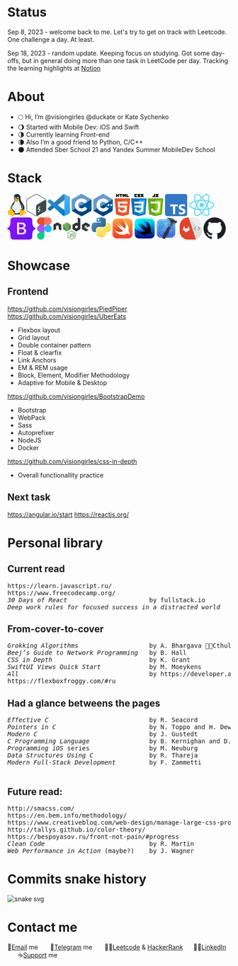 # Status
Sep 8, 2023 - welcome back to me. Let's try to get on track with Leetcode. One challenge a day. At least.

Sep 18, 2023 - random update. Keeping focus on studying. Got some day-offs, but in general doing more than one task in LeetCode per day. Tracking the learning highlights at <a href ="https://www.notion.so/JavaScript-Learning-Path-effd2b0e48bd4c3794390124098c217d">Notion</a>

# About

- 🌕 Hi, I’m @visiongirles @duckate or Kate Sychenko
- 🌖 Started with Mobile Dev: iOS and Swift
- 🌗 Currently learning Front-end
- 🌘 Also I’m a good friend to Python, C/C++
- 🌑 Attended Sber School 21 and Yandex Summer MobileDev School

# Stack
<img title="linux" alt="linux" height="50px" src="logo/linux-logo.png" /><img title="bash" alt="bash" height="50px" src="logo/bash-logo.png" /> <img title="vsc" alt="vsc" height="50px" src="logo/vsc-logo.png" /> <img title="c" alt="c" height="50px" src="logo/c-logo.png" /> <img title="cpp" alt="cpp" height="50px" src="logo/cpp-logo.png" /> <img title="html css js" alt="html css js" height="50px" src="logo/html-css-js-logo.png" /> <img title="typescript" alt="typescript" height="50px" src="logo/typescript-logo.png" /> <img title="react" alt="react" height="50px" src="logo/react-logo.png" /><img title="bootstrap" alt="bootstrap" height="50px" src="logo/bootstrap-logo.png" /> <img title="figma" alt="figma" height="50px" src="logo/figma-logo.png" /> <img title="node-js" alt="node-js" height="50px" src="logo/node-js-logo.png" /> <img title="python" alt="python" height="50px" src="logo/python-logo.png" /><img title="swift" alt="swift" height="50px" src="logo/swift-logo.png" /><img title="swiftui" alt="swiftui" height="50px" src="logo/swiftui-logo.png" /><img title="xcode" alt="xcode" height="50px" src="logo/xcode-logo.png" /> <img title="gitlab" alt="gitlab" height="50px" src="logo/gitlab-logo.png" /> <img title="github" alt="github" height="50px" src="logo/github-logo.png" />

# Showcase
## Frontend
https://github.com/visiongirles/PiedPiper
https://github.com/visiongirles/UberEats
- Flexbox layout
- Grid layout
- Double container pattern
- Float & clearfix
- Link Anchors
- EM & REM usage
- Block, Element, Modifier Methodology
- Adaptive for Mobile & Desktop

https://github.com/visiongirles/BootstrapDemo
- Bootstrap
- WebPack
- Sass
- Autoprefixer
- NodeJS
- Docker

https://github.com/visiongirles/css-in-depth
- Overall functionallity practice

## Next task
https://angular.io/start
https://reactjs.org/

# Personal library
## Current read
<pre>
https://learn.javascript.ru/
https://www.freecodecamp.org/
<i>30 Days of React</i>                      by fullstack.io
<i>Deep work rules for focused success in a distracted world</i>
</pre>

## From-cover-to-cover
<pre>
<i>Grokking Algorithms</i>                   by A. Bhargava 🙏🐙Cthulhu bless the author
<i>Beej’s Guide to Network Programming</i>   by B. Hall
<i>CSS in Depth</i>                          by K. Grant
<i>SwiftUI Views Quick Start</i>             by M. Moeykens
<i>All</i>                                   by https://developer.apple.com/swift/
https://flexboxfroggy.com/#ru
</pre>

## Had a glance betweens the pages
<pre>
<i>Effective C</i>                           by R. Seacord
<i>Pointers in C</i>                         by N. Toppo and H. Dewan
<i>Modern C</i>                              by J. Gustedt
<i>C Programming Language</i>                by B. Kernighan and D. Ritchie
<i>Programming iOS</i> series                by M. Neuburg
<i>Data Structures Using C</i>               by R. Thareja
<i>Modern Full-Stack Development</i>         by F. Zammetti

</pre>
## Future read:
<pre>
http://smacss.com/ 
https://en.bem.info/methodology/
https://www.creativebloq.com/web-design/manage-large-css-projects-itcss-101517528
http://tallys.github.io/color-theory/
https://bespoyasov.ru/front-not-pain/#progress
<i>Clean Code</i>                            by R. Martin
<i>Web Performance in Action</i> (maybe?)    by J. Wagner 
</pre>
# Commits snake history
![snake svg](https://github.com/visiongirles/visiongirles/blob/output/github-contribution-grid-snake.svg)

# Contact me
📧<a href="mailto:busy.sychenko@gmail.com">Email</a> me &nbsp;&nbsp;&nbsp;&nbsp;&nbsp; 📱<a href="https://t.me/duckate">Telegram</a> me
&nbsp;&nbsp;&nbsp;&nbsp;&nbsp; 👩‍💻<a href="https://leetcode.com/visiongirles/">Leetcode</a> & <a href="https://www.hackerrank.com/busy_sychenko">HackerRank</a>&nbsp;&nbsp;&nbsp;&nbsp;&nbsp; 🧙‍♀️<a href="https://www.linkedin.com/in/kate-sychenko-50456a57/">LinkedIn</a>  &nbsp;&nbsp;&nbsp;&nbsp;&nbsp; ☕<a href="https://www.buymeacoffee.com/duckate">Support</a> me 
